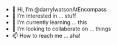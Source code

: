 - 👋 Hi, I’m @darrylwatsonAtEncompass
- 👀 I’m interested in ... stuff
- 🌱 I’m currently learning ... this
- 💞️ I’m looking to collaborate on ... things
- 📫 How to reach me ... aha!

<!---
darrylwatsonAtEncompass/darrylwatsonAtEncompass is a ✨ special ✨ repository because its `README.md` (this file) appears on your GitHub profile.
You can click the Preview link to take a look at your changes.
--->
